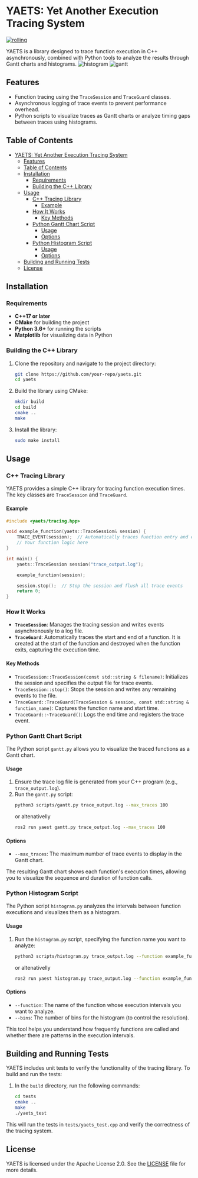 
# YAETS: Yet Another Execution Tracing System

[![rolling](https://github.com/fmrico/yaest/actions/workflows/rolling.yaml/badge.svg)](https://github.com/fmrico/yaest/actions/workflows/rolling.yaml)

YAETS is a library designed to trace function execution in C++ asynchronously, combined with Python tools to analyze the results through Gantt charts and histograms.
![histogram](https://github.com/user-attachments/assets/4845320f-8736-4370-9ccb-d837426bdfaa)
![gantt](https://github.com/user-attachments/assets/754f20cd-90e6-43a9-8c18-cc523840eccb)

## Features

- Function tracing using the `TraceSession` and `TraceGuard` classes.
- Asynchronous logging of trace events to prevent performance overhead.
- Python scripts to visualize traces as Gantt charts or analyze timing gaps between traces using histograms.

## Table of Contents

- [YAETS: Yet Another Execution Tracing System](#yaets-yet-another-execution-tracing-system)
  - [Features](#features)
  - [Table of Contents](#table-of-contents)
  - [Installation](#installation)
    - [Requirements](#requirements)
    - [Building the C++ Library](#building-the-c-library)
  - [Usage](#usage)
    - [C++ Tracing Library](#c-tracing-library)
      - [Example](#example)
    - [How It Works](#how-it-works)
      - [Key Methods](#key-methods)
    - [Python Gantt Chart Script](#python-gantt-chart-script)
      - [Usage](#usage-1)
      - [Options](#options)
    - [Python Histogram Script](#python-histogram-script)
      - [Usage](#usage-2)
      - [Options](#options-1)
  - [Building and Running Tests](#building-and-running-tests)
  - [License](#license)

## Installation

### Requirements

- **C++17 or later**
- **CMake** for building the project
- **Python 3.6+** for running the scripts
- **Matplotlib** for visualizing data in Python

### Building the C++ Library

1. Clone the repository and navigate to the project directory:
    ```bash
    git clone https://github.com/your-repo/yaets.git
    cd yaets
    ```

2. Build the library using CMake:
    ```bash
    mkdir build
    cd build
    cmake ..
    make
    ```

3. Install the library:
    ```bash
    sudo make install
    ```

## Usage

### C++ Tracing Library

YAETS provides a simple C++ library for tracing function execution times. The key classes are `TraceSession` and `TraceGuard`.

#### Example

```cpp
#include <yaets/tracing.hpp>

void example_function(yaets::TraceSession& session) {
    TRACE_EVENT(session);  // Automatically traces function entry and exit
    // Your function logic here
}

int main() {
    yaets::TraceSession session("trace_output.log");

    example_function(session);

    session.stop();  // Stop the session and flush all trace events
    return 0;
}
```

### How It Works

- **`TraceSession`**: Manages the tracing session and writes events asynchronously to a log file.
- **`TraceGuard`**: Automatically traces the start and end of a function. It is created at the start of the function and destroyed when the function exits, capturing the execution time.

#### Key Methods

- `TraceSession::TraceSession(const std::string & filename)`: Initializes the session and specifies the output file for trace events.
- `TraceSession::stop()`: Stops the session and writes any remaining events to the file.
- `TraceGuard::TraceGuard(TraceSession & session, const std::string & function_name)`: Captures the function name and start time.
- `TraceGuard::~TraceGuard()`: Logs the end time and registers the trace event.

### Python Gantt Chart Script

The Python script `gantt.py` allows you to visualize the traced functions as a Gantt chart.

#### Usage

1. Ensure the trace log file is generated from your C++ program (e.g., `trace_output.log`).
2. Run the `gantt.py` script:
    ```bash
    python3 scripts/gantt.py trace_output.log --max_traces 100
    ```
    or altenativelly
     ```bash
    ros2 run yaest gantt.py trace_output.log --max_traces 100
    ```

#### Options

- `--max_traces`: The maximum number of trace events to display in the Gantt chart.
  
The resulting Gantt chart shows each function's execution times, allowing you to visualize the sequence and duration of function calls.

### Python Histogram Script

The Python script `histogram.py` analyzes the intervals between function executions and visualizes them as a histogram.

#### Usage

1. Run the `histogram.py` script, specifying the function name you want to analyze:
    ```bash
    python3 scripts/histogram.py trace_output.log --function example_function --bins 50
    ```
    or altenativelly
     ```bash
    ros2 run yaest histogram.py trace_output.log --function example_function --bins 50
    ```


#### Options

- `--function`: The name of the function whose execution intervals you want to analyze.
- `--bins`: The number of bins for the histogram (to control the resolution).

This tool helps you understand how frequently functions are called and whether there are patterns in the execution intervals.

## Building and Running Tests

YAETS includes unit tests to verify the functionality of the tracing library. To build and run the tests:

1. In the `build` directory, run the following commands:
    ```bash
    cd tests
    cmake ..
    make
    ./yaets_test
    ```

This will run the tests in `tests/yaets_test.cpp` and verify the correctness of the tracing system.

## License

YAETS is licensed under the Apache License 2.0. See the [LICENSE](LICENSE) file for more details.
